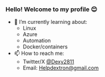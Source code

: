 ### Hello! Welcome to my profile 😊

- 🌱 I’m currently learning about:
  - Linux
  - Azure
  - Automation
  - Docker/containers
- 📫 How to reach me:
  - Twitter/X [@Dexy2811](https://twitter.com/dexy2811)
  - Email: [Helpdextron@gmail.com](mailto:helpdextron@gmail.com)

<!--
**Dexy2811/Dexy2811** is a ✨ _special_ ✨ repository because its `README.md` (this file) appears on your GitHub profile.

Here are some ideas to get you started:

- 🔭 I’m currently working on ...
- 🌱 I’m currently learning ...
- 👯 I’m looking to collaborate on ...
- 🤔 I’m looking for help with ...
- 💬 Ask me about ...
- 📫 How to reach me: ...
- 😄 Pronouns: ...
- ⚡ Fun fact: ...
-->
